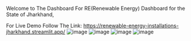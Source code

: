 Welcome to The Dashboard For RE(Renewable Energy) Dashboard for the State of Jharkhand,


For Live Demo Follow The Link: https://renewable-energy-installations-jharkhand.streamlit.app/
![image](https://github.com/sachinceed/RE-Installations_JH/assets/132982389/301641f3-6ff6-4c73-9b52-4e7cb484c651)
![image](https://github.com/sachinceed/RE-Installations_JH/assets/132982389/92a2bd8e-5630-4e84-b7d7-1f78932ee91e)
![image](https://github.com/sachinceed/RE-Installations_JH/assets/132982389/5d521038-9da6-4888-b1f6-564b1ad58447)
![image](https://github.com/sachinceed/RE-Installations_JH/assets/132982389/5b521ef2-5841-424e-aabd-715c5db4462e)
